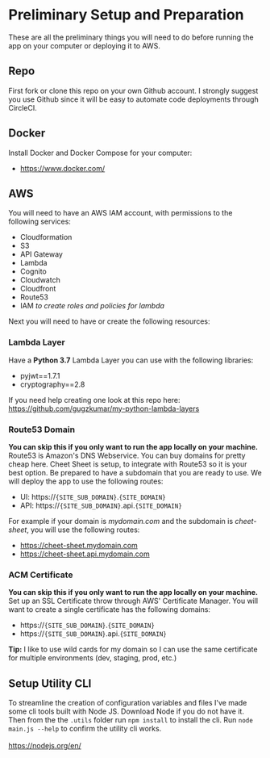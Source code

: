 # Preliminary Setup and Preparation

These are all the preliminary things you will need to do before running the app on your computer or deploying it to AWS.

## Repo
First fork or clone this repo on your own Github account. I strongly suggest you use Github since it will be easy to automate code deployments through CircleCI.

## Docker
Install Docker and Docker Compose for your computer:
- https://www.docker.com/

## AWS
You will need to have an AWS IAM account, with permissions to the following services:

- Cloudformation
- S3
- API Gateway
- Lambda
- Cognito
- Cloudwatch
- Cloudfront
- Route53
- IAM *to create roles and policies for lambda*

Next you will need to have or create the following resources:

### Lambda Layer
Have a **Python 3.7** Lambda Layer you can use with the following libraries:

- pyjwt==1.7.1
- cryptography==2.8

If you need help creating one look at this repo here:<br/>
https://github.com/gugzkumar/my-python-lambda-layers


### Route53 Domain
**You can skip this if you only want to run the app locally on your machine.**<br/>
Route53 is Amazon's DNS Webservice. You can buy domains for pretty cheap here. Cheet Sheet is setup, to integrate with Route53 so it is your best option. Be prepared to have a subdomain that you are ready to use. We will deploy the app to use the following routes:

- UI: https://`{SITE_SUB_DOMAIN}`.`{SITE_DOMAIN}`
- API: https://`{SITE_SUB_DOMAIN}`.api.`{SITE_DOMAIN}`

For example if your domain is *mydomain.com* and the subdomain is *cheet-sheet*, you will use the following routes:

- https://cheet-sheet.mydomain.com
- https://cheet-sheet.api.mydomain.com

### ACM Certificate
**You can skip this if you only want to run the app locally on your machine.**<br/>
Set up an SSL Certificate throw through AWS' Certificate Manager. You will want to create a single certificate has the following domains:

- https://`{SITE_SUB_DOMAIN}`.`{SITE_DOMAIN}`
- https://`{SITE_SUB_DOMAIN}`.api.`{SITE_DOMAIN}`

**Tip:** I like to use wild cards for my domain so I can use the same certificate for multiple environments (dev, staging, prod, etc.)


## Setup Utility CLI
To streamline the creation of configuration variables and files I've made some cli tools built with Node JS. Download Node if you do not have it. Then from the the `.utils` folder run `npm install` to install the cli. Run `node main.js --help` to confirm the utility cli works.
<br/><br/>
https://nodejs.org/en/
